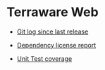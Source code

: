 # Terraware Web

- [Git log since last release](unreleased.log)

- [Dependency license report](license-report.html)

- [Unit Test coverage](coverage/lcov-report/index.html)
